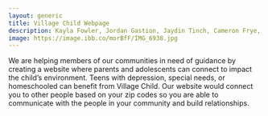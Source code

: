 ```yaml
---
layout: generic
title: Village Child Webpage 
description: Kayla Fowler, Jordan Gastion, Jaydin Tinch, Cameron Frye, Henry Williams
image: https://image.ibb.co/morBfF/IMG_6938.jpg
---
```


<p>We are helping members of our communities in need of guidance by creating a website where parents and adolescents can connect to impact the child’s environment. Teens with depression, special needs, or homeschooled can benefit from Village Child. Our website would connect you to other people based on your zip codes so you are able to communicate with the people in your community and build relationships. 
</p>
